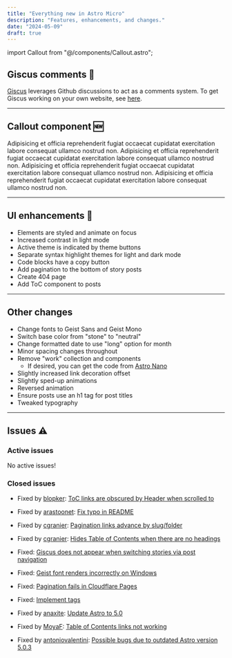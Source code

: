 ```yaml
---
title: "Everything new in Astro Micro"
description: "Features, enhancements, and changes."
date: "2024-05-09"
draft: true
---
```


import Callout from "@/components/Callout.astro";



## Giscus comments 💬

[Giscus](https://giscus.app) leverages Github discussions to act as a comments system. To get Giscus working on your own website, see [here](/story/01-getting-started#deploy-the-site).

---

## Callout component 🆕

<Callout>
  Adipisicing et officia reprehenderit fugiat occaecat cupidatat exercitation
  labore consequat ullamco nostrud non.
</Callout>

<Callout type="info">
  Adipisicing et officia reprehenderit fugiat occaecat cupidatat exercitation
  labore consequat ullamco nostrud non.
</Callout>

<Callout type="warning">
  Adipisicing et officia reprehenderit fugiat occaecat cupidatat exercitation
  labore consequat ullamco nostrud non.
</Callout>

<Callout type="error">
  Adipisicing et officia reprehenderit fugiat occaecat cupidatat exercitation
  labore consequat ullamco nostrud non.
</Callout>

---

## UI enhancements 🎨

- Elements are styled and animate on focus
- Increased contrast in light mode
- Active theme is indicated by theme buttons
- Separate syntax highlight themes for light and dark mode
- Code blocks have a copy button
- Add pagination to the bottom of story posts
- Create 404 page
- Add ToC component to posts

---

## Other changes

- Change fonts to Geist Sans and Geist Mono
- Switch base color from "stone" to "neutral"
- Change formatted date to use "long" option for month
- Minor spacing changes throughout
- Remove "work" collection and components
  - If desired, you can get the code from [Astro Nano](https://github.com/markhorn-dev/astro-nano)
- Slightly increased link decoration offset
- Slightly sped-up animations
- Reversed animation
- Ensure posts use an h1 tag for post titles
- Tweaked typography

---

## Issues ⚠️

### Active issues

No active issues!

### Closed issues

- Fixed by [blopker](https://github.com/blopker): [ToC links are obscured by Header when scrolled to](https://github.com/trevortylerlee/astro-micro/issues/4)
- Fixed by [arastoonet](https://github.com/arastoonet): [Fix typo in README](https://github.com/trevortylerlee/astro-micro/pull/19)
- Fixed by [cgranier](https://github.com/cgranier): [Pagination links advance by slug/folder](https://github.com/trevortylerlee/astro-micro/issues/26)
- Fixed by [cgranier](https://github.com/cgranier): [Hides Table of Contents when there are no headings](https://github.com/trevortylerlee/astro-micro/pull/30)
- Fixed: [Giscus does not appear when switching stories via post navigation](https://github.com/trevortylerlee/astro-micro/issues/32)
- Fixed: [Geist font renders incorrectly on Windows](https://github.com/trevortylerlee/astro-micro/issues/33)
- Fixed: [Pagination fails in Cloudflare Pages](https://github.com/trevortylerlee/astro-micro/issues/39)

- Fixed: [Implement tags](https://github.com/trevortylerlee/astro-micro/issues/70)
- Fixed by [anaxite](https://github.com/anaxite): [Update Astro to 5.0](https://github.com/trevortylerlee/astro-micro/issues/73)
- Fixed by [MoyaF](https://github.com/MoyaF): [Table of Contents links not working](https://github.com/trevortylerlee/astro-micro/issues/75)
- Fixed by [antoniovalentini](https://github.com/antoniovalentini): [Possible bugs due to outdated Astro version 5.0.3](https://github.com/trevortylerlee/astro-micro/issues/78)
